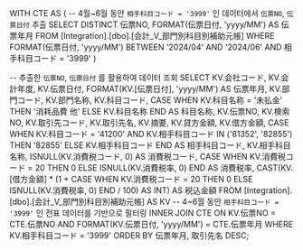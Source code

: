 WITH CTE AS (
    -- 4월~6월 동안 `相手科目コード = '3999'` 인 데이터에서 `伝票NO`, `伝票日付` 추출
    SELECT DISTINCT 伝票NO, FORMAT(伝票日付, 'yyyy/MM') AS 伝票年月
    FROM [Integration].[dbo].[会計_V_部門別科目別補助元帳]
    WHERE FORMAT(伝票日付, 'yyyy/MM') BETWEEN '2024/04' AND '2024/06'
      AND 相手科目コード = '3999'
)

-- 추출한 `伝票NO`, `伝票日付` 를 활용하여 데이터 조회
SELECT 
    KV.会社コード, KV.会計年度, KV.伝票日付, 
    FORMAT(KV.[伝票日付], 'yyyy/MM') AS 伝票年月, 
    KV.部門コード, KV.部門名称, KV.科目コード, 
    CASE 
        WHEN KV.科目名称 = '未払金' THEN '消耗品費 他' 
        ELSE KV.科目名称 
    END AS 科目名称, 
    KV.伝票NO, KV.検索NO, KV.取引先コード, KV.取引先名, 
    KV.摘要, KV.貸方金額, KV.借方金額, 
    CASE 
        WHEN KV.科目コード = '41200' AND KV.相手科目コード IN ('81352', '82855') 
        THEN '82855' 
        ELSE KV.相手科目コード 
    END AS 相手科目コード, 
    KV.相手科目名称, 
    ISNULL(KV.消費税コード, 0) AS 消費税コード, 
    CASE 
        WHEN KV.消費税コード = 20 THEN 0 
        ELSE ISNULL(KV.消費税率, 0) 
    END AS 消費税率, 
    CAST(KV.[借方金額] * (1 + CASE WHEN KV.消費税コード = 20 THEN 0 ELSE ISNULL(KV.消費税率, 0) END / 100) AS INT) AS 税込金額
FROM [Integration].[dbo].[会計_V_部門別科目別補助元帳] AS KV
-- 4~6월 동안 `相手科目コード = '3999'` 인 전표 데이터를 기반으로 필터링
INNER JOIN CTE ON KV.伝票NO = CTE.伝票NO
               AND FORMAT(KV.伝票日付, 'yyyy/MM') = CTE.伝票年月
WHERE KV.相手科目コード = '3999'
ORDER BY 伝票年月, 取引先名 DESC;